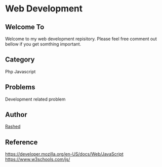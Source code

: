 # Web Development #

## Welcome To ##
Welcome to my web development repisitory. Please feel free comment out bellow if you get somthing important.


## Category ##
Php Javascript 

## Problems ##
Development related problem

## Author ##
[Rashed](https://github.com/rashedcs)


## Reference ##
https://developer.mozilla.org/en-US/docs/Web/JavaScript
https://www.w3schools.com/js/

